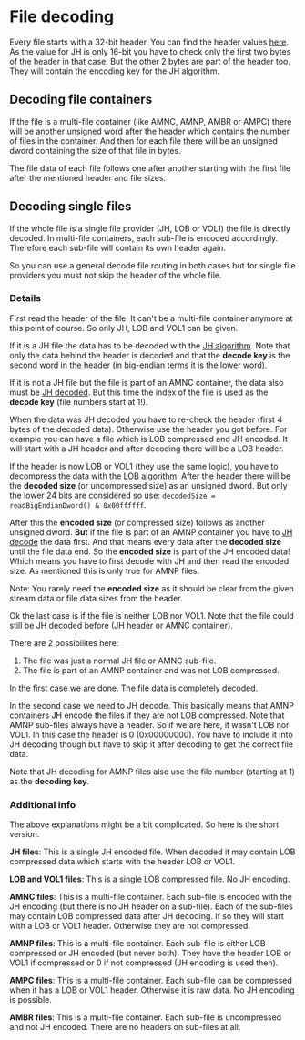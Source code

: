 # File decoding

Every file starts with a 32-bit header. You can find the header values [here](FileTypes.md). As the value for JH is only 16-bit you have to check only the first two bytes of the header in that case. But the other 2 bytes are part of the header too. They will contain the encoding key for the JH algorithm.

## Decoding file containers

If the file is a multi-file container (like AMNC, AMNP, AMBR or AMPC) there will be another unsigned word after the header which contains the number of files in the container. And then for each file there will be an unsigned dword containing the size of that file in bytes.

The file data of each file follows one after another starting with the first file after the mentioned header and file sizes.

## Decoding single files

If the whole file is a single file provider (JH, LOB or VOL1) the file is directly decoded. In multi-file containers, each sub-file is encoded accordingly. Therefore each sub-file will contain its own header again.

So you can use a general decode file routing in both cases but for single file providers you must not skip the header of the whole file.

### Details

First read the header of the file. It can't be a multi-file container anymore at this point of course. So only JH, LOB and VOL1 can be given.

If it is a JH file the data has to be decoded with the [JH algorithm](JH.md). Note that only the data behind the header is decoded and that the **decode key** is the second word in the header (in big-endian terms it is the lower word).

If it is not a JH file but the file is part of an AMNC container, the data also must be [JH decoded](JH.md). But this time the index of the file is used as the **decode key** (file numbers start at 1!).

When the data was JH decoded you have to re-check the header (first 4 bytes of the decoded data). Otherwise use the header you got before. For example you can have a file which is LOB compressed and JH encoded. It will start with a JH header and after decoding there will be a LOB header.

If the header is now LOB or VOL1 (they use the same logic), you have to decompress the data with the [LOB algorithm](LOB.md). After the header there will be the **decoded size** (or uncompressed size) as an unsigned dword. But only the lower 24 bits are considered so use: `decodedSize = readBigEndianDword() & 0x00ffffff`.

After this the **encoded size** (or compressed size) follows as another unsigned dword. **But** if the file is part of an AMNP container you have to [JH decode](JH.md) the data first. And that means every data after the **decoded size** until the file data end. So the **encoded size** is part of the JH encoded data! Which means you have to first decode with JH and then read the encoded size. As mentioned this is only true for AMNP files.

Note: You rarely need the **encoded size** as it should be clear from the given stream data or file data sizes from the header.

Ok the last case is if the file is neither LOB nor VOL1. Note that the file could still be JH decoded before (JH header or AMNC container).

There are 2 possibilites here:
1. The file was just a normal JH file or AMNC sub-file.
2. The file is part of an AMNP container and was not LOB compressed.

In the first case we are done. The file data is completely decoded.

In the second case we need to JH decode. This basically means that AMNP containers JH encode the files if they are not LOB compressed. Note that AMNP sub-files always have a header. So if we are here, it wasn't LOB nor VOL1. In this case the header is 0 (0x00000000). You have to include it into JH decoding though but have to skip it after decoding to get the correct file data.

Note that JH decoding for AMNP files also use the file number (starting at 1) as the **decoding key**.

### Additional info

The above explanations might be a bit complicated. So here is the short version.

**JH files**: This is a single JH encoded file. When decoded it may contain LOB compressed data which starts with the header LOB or VOL1.

**LOB and VOL1 files**: This is a single LOB compressed file. No JH encoding.

**AMNC files**: This is a multi-file container. Each sub-file is encoded with the JH encoding (but there is no JH header on a sub-file). Each of the sub-files may contain LOB compressed data after JH decoding. If so they will start with a LOB or VOL1 header. Otherwise they are not compressed.

**AMNP files**: This is a multi-file container. Each sub-file is either LOB compressed or JH encoded (but never both). They have the header LOB or VOL1 if compressed or 0 if not compressed (JH encoding is used then).

**AMPC files**: This is a multi-file container. Each sub-file can be compressed when it has a LOB or VOL1 header. Otherwise it is raw data. No JH encoding is possible.

**AMBR files**: This is a multi-file container. Each sub-file is uncompressed and not JH encoded. There are no headers on sub-files at all.